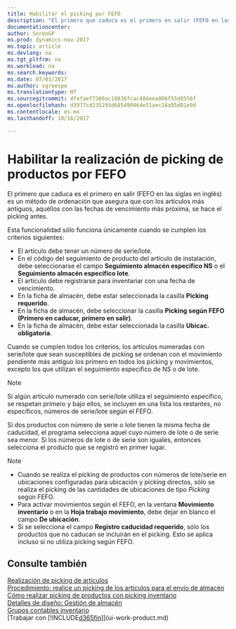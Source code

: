```yaml
---
title: Habilitar el picking por FEFO
description: "El primero que caduca es el primero en salir (FEFO en las siglas en inglés) es un método de ordenación que asegura que con los artículos más antiguos, aquéllos con las fechas de vencimiento más próxima, se hace el picking antes."
documentationcenter: 
author: SorenGP
ms.prod: dynamics-nav-2017
ms.topic: article
ms.devlang: na
ms.tgt_pltfrm: na
ms.workload: na
ms.search.keywords: 
ms.date: 07/01/2017
ms.author: sgroespe
ms.translationtype: HT
ms.sourcegitcommit: 4fefaef7380ac10836fcac404eea006f55d8556f
ms.openlocfilehash: d3977cd235293d685490464e51aec16a95d01e9d
ms.contentlocale: es-mx
ms.lasthandoff: 10/16/2017

---
```

# <a name="how-to-enable-picking-items-by-fefo"></a>Habilitar la realización de picking de productos por FEFO
El primero que caduca es el primero en salir (FEFO en las siglas en inglés) es un método de ordenación que asegura que con los artículos más antiguos, aquéllos con las fechas de vencimiento más próxima, se hace el picking antes.  

 Esta funcionalidad sólo funciona únicamente cuando se cumplen los criterios siguientes:  

-   El artículo debe tener un número de serie/lote.  
-   En el código del seguimiento de producto del artículo de instalación, debe seleccionarse el campo **Seguimiento almacén específico NS** o el **Seguimiento almacén específico lote**.  
-   El artículo debe registrarse para inventariar con una fecha de vencimiento.  
-   En la ficha de almacén, debe estar seleccionada la casilla **Picking requerido**.  
-   En la ficha de almacén, debe seleccionar la casilla **Picking según FEFO (Primero en caducar, primero en salir)**.  
-   En la ficha de almacén, debe estar seleccionada la casilla **Ubicac. obligatoria**.  

 Cuando se cumplen todos los criterios, los artículos numeradas con serie/lote que sean susceptibles de picking se ordenan con el movimiento pendiente más antiguo los primero en todos los picking y movimientos, excepto los que utilizan el seguimiento específico de NS o de lote.  

> [!NOTE]  
>  Si algún artículo numerado con serie/lote utiliza el seguimiento específico, se respetan primero y bajo ellos, se incluyen en una lista los restantes, no específicos, números de serie/lote según el FEFO.  

 Si dos productos con número de serie o lote tienen la misma fecha de caducidad, el programa selecciona aquel cuyo número de lote o de serie sea menor. Si los números de lote o de serie son iguales, entonces selecciona el producto que se registró en primer lugar.  

> [!NOTE]  
>  -   Cuando se realiza el picking de productos con números de lote/serie en ubicaciones configuradas para ubicación y picking directos, sólo se realiza el picking de las cantidades de ubicaciones de tipo *Picking* según FEFO.  
> -   Para activar movimientos según el FEFO, en la ventana **Movimiento inventario** o en la **Hoja trabajo movimiento**, debe dejar en blanco el campo **De ubicación**.  
> -   Si se selecciona el campo **Registro caducidad requerido**, sólo los productos que no caducan se incluirán en el picking. Esto se aplica incluso si no utiliza picking según FEFO.  

## <a name="see-also"></a>Consulte también  
[Realización de picking de artículos](warehouse-pick-items.md)   
[Procedimiento: realice un picking de los artículos para el envío de almacén](warehouse-how-to-pick-items-for-warehouse-shipment.md)   
[Cómo realizar picking de productos con picking inventario](warehouse-how-to-pick-items-with-inventory-picks.md)   
[Detalles de diseño: Gestión de almacén](design-details-warehouse-management.md)  
[Grupos contables inventario](inventory-manage-inventory.md)  
[Trabajar con [!INCLUDE[d365fin](includes/d365fin_md.md)]](ui-work-product.md)


